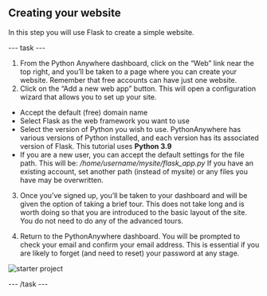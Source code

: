 ## Creating your website

In this step you will use Flask to create a simple website.

--- task ---

1. From the Python Anywhere dashboard, click on the “Web” link near the top right, and you’ll be taken to a page where you can create your website.  Remember that free accounts can have just one website.
2. Click on the “Add a new web app” button. This will open a configuration wizard that allows you to set up your site. 

+ Accept the default (free) domain name
+ Select Flask as the web framework you want to use
+ Select the version of Python you wish to use. PythonAnywhere has various versions of Python installed, and each version has its associated version of Flask. This tutorial uses **Python 3.9**
+ If you are a new user, you can accept the default settings for the file path. This will be: 
*/home/username/mysite/flask_app.py*
If you have an existing account, set another path (instead of mysite) or any files you have may be overwritten. 


3. Once you’ve signed up, you’ll be taken to your dashboard and will be given the option of taking a brief tour. This does not take long and is worth doing so that you are introduced to the basic layout of the site. You do not need to do any of the advanced tours.
   
4. Return to the PythonAnywhere dashboard. You will be prompted to check your email and confirm your email address. This is essential if you are likely to forget (and need to reset) your password at any stage.

 
![starter project](images/starter_project.png)

--- /task ---
